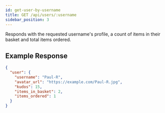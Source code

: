 ```yaml
---
id: get-user-by-username
title: GET /api/users/:username
sidebar_position: 3
---
```


Responds with the requested username's profile, a count of items in their basket and total items ordered.

## Example Response

```json
{
  "user": {
    "username": "Paul-R",
    "avatar_url": "https://example.com/Paul-R.jpg",
    "kudos": 15,
    "items_in_basket": 2,
    "items_ordered": 1
  }
}
```
